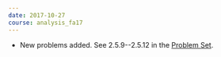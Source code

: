 ```yaml
---
date: 2017-10-27
course: analysis_fa17
---
```


- New problems added. See 2.5.9--2.5.12 in the [Problem Set](http://ckottke.ncf.edu/analysis_fa17/script.pdf).
